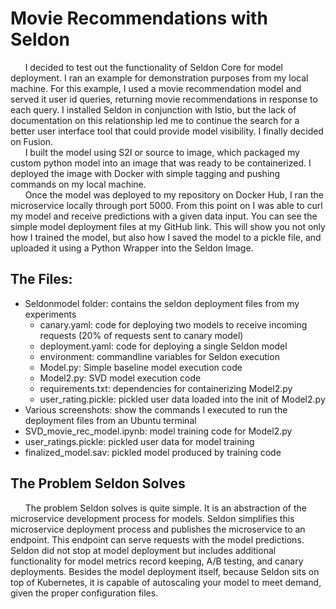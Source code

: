# Movie Recommendations with Seldon

 &nbsp;&nbsp;&nbsp;&nbsp;&nbsp; I decided to test out the functionality of Seldon Core for model deployment. I ran an example for demonstration purposes from my local machine. For this example, I used a movie recommendation model and served it user id queries, returning movie recommendations in response to each query. I installed Seldon in conjunction with Istio, but the lack of documentation on this relationship led me to continue the search for a better user interface tool that could provide model visibility. I finally decided on Fusion.  
&nbsp;&nbsp;&nbsp;&nbsp;&nbsp; I built the model using S2I or source to image, which packaged my custom python model into an image that was ready to be containerized. I deployed the image with Docker with simple tagging and pushing commands on my local machine.  
&nbsp;&nbsp;&nbsp;&nbsp;&nbsp; Once the model was deployed to my repository on Docker Hub, I ran the microservice locally through port 5000. From this point on I was able to curl my model and receive predictions with a given data input. You can see the simple model deployment files at my GitHub link. This will show you not only how I trained the model, but also how I saved the model to a pickle file, and uploaded it using a Python Wrapper into the Seldon Image.  

## The Files: 
- Seldonmodel folder: contains the seldon deployment files from my experiments
    - canary.yaml: code for deploying two models to receive incoming requests (20% of requests sent to canary model) 
    - deployment.yaml: code for deploying a single Seldon model
    - environment: commandline variables for Seldon execution
    - Model.py: Simple baseline model execution code
    - Model2.py: SVD model execution code
    - requirements.txt: dependencies for containerizing Model2.py
    - user_rating.pickle: pickled user data loaded into the init of Model2.py 
- Various screenshots: show the commands I executed to run the deployment files from an Ubuntu terminal
- SVD_movie_rec_model.ipynb: model training code for Model2.py
- user_ratings.pickle: pickled user data for model training
- finalized_model.sav: pickled model produced by training code

## The Problem Seldon Solves
&nbsp;&nbsp;&nbsp;&nbsp;&nbsp; The problem Seldon solves is quite simple. It is an abstraction of the microservice development process for models. Seldon simplifies this microservice deployment process and publishes the microservice to an endpoint. This endpoint can serve requests with the model predictions. Seldon did not stop at model deployment but includes additional functionality for model metrics record keeping, A/B testing, and canary deployments. Besides the model deployment itself, because Seldon sits on top of Kubernetes, it is capable of autoscaling your model to meet demand, given the proper configuration files. 

